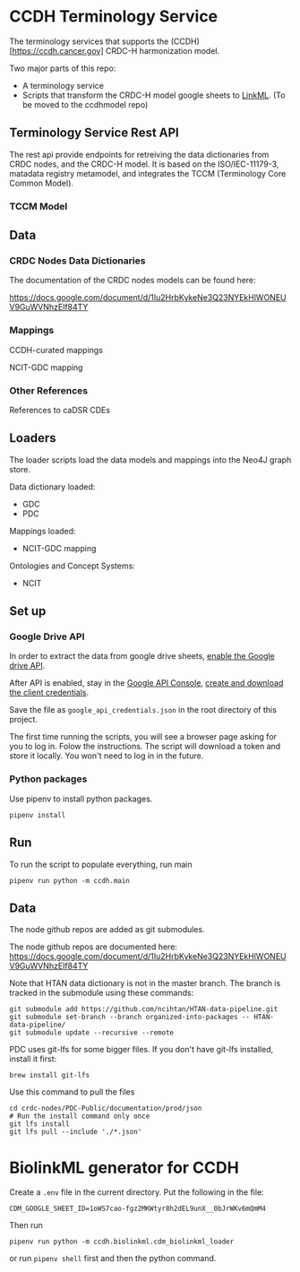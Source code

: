 # CCDH Terminology Service 

The terminology services that supports the (CCDH)[https://ccdh.cancer.gov] CRDC-H harmonization model.

Two major parts of this repo: 

* A terminology service
* Scripts that transform the CRDC-H model google sheets to [LinkML](https://linkml.github.io/). (To be moved to the ccdhmodel repo) 

## Terminology Service Rest API

The rest api provide endpoints for retreiving the data dictionaries from CRDC nodes, 
and the CRDC-H model. It is based on the ISO/IEC-11179-3, matadata registry metamodel, and integrates
the TCCM (Terminology Core Common Model). 

### TCCM Model

## Data

### CRDC Nodes Data Dictionaries

The documentation of the CRDC nodes models can be found here: 

https://docs.google.com/document/d/1Iu2HrbKykeNe3Q23NYEkHlWONEUV9GuWVNhzElf84TY

### Mappings

CCDH-curated mappings

NCIT-GDC mapping

### 

### Other References

References to caDSR CDEs 

## Loaders

The loader scripts load the data models and mappings into the Neo4J graph store. 

Data dictionary loaded:

* GDC
* PDC

Mappings loaded: 

* NCIT-GDC mapping

Ontologies and Concept Systems: 

* NCIT



## Set up

### Google Drive API

In order to extract the data from google drive sheets, [enable the Google drive API](https://developers.google.com/drive/api/v3/enable-drive-api). 

After API is enabled, stay in the [Google API Console](https://console.developers.google.com/), [create and download the client credentials](https://www.iperiusbackup.net/en/how-to-enable-google-drive-api-and-get-client-credentials/).

Save the file as `google_api_credentials.json` in the root directory of this project. 

The first time running the scripts, you will see a browser page asking
for you to log in. Folow the instructions. The script will download a token
and store it locally. You won't need to log in in the future. 

### Python packages

Use pipenv to install python packages. 

```
pipenv install
```

## Run

To run the script to populate everything, run main

```
pipenv run python -m ccdh.main
```

## Data

The node github repos are added as git submodules.

The node github repos are documented here: https://docs.google.com/document/d/1Iu2HrbKykeNe3Q23NYEkHlWONEUV9GuWVNhzElf84TY

Note that HTAN data dictionary is not in the master branch. The branch is tracked in the submodule using 
these commands: 

```
git submodule add https://github.com/ncihtan/HTAN-data-pipeline.git
git submodule set-branch --branch organized-into-packages -- HTAN-data-pipeline/
git submodule update --recursive --remote
```

PDC uses git-lfs for some bigger files. If you don't have git-lfs installed, 
install it first: 

```
brew install git-lfs
```

Use this command to pull the files

```
cd crdc-nodes/PDC-Public/documentation/prod/json
# Run the install command only once
git lfs install
git lfs pull --include './*.json'
```

# BiolinkML generator for CCDH 

Create a `.env` file in the current directory. Put the following in the file: 

```
CDM_GOOGLE_SHEET_ID=1oWS7cao-fgz2MKWtyr8h2dEL9unX__0bJrWKv6mQmM4
```

Then run 

```
pipenv run python -m ccdh.biolinkml.cdm_biolinkml_loader
```

or run `pipenv shell` first and then the python command.
